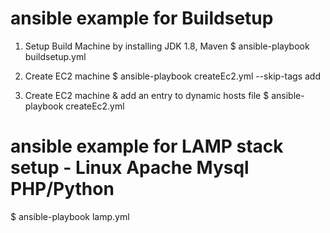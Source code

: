 # ansible example for Buildsetup
1. Setup Build Machine by installing JDK 1.8, Maven
  $ ansible-playbook buildsetup.yml 

2. Create EC2 machine
  $ ansible-playbook createEc2.yml --skip-tags add

3. Create EC2 machine & add an entry to dynamic hosts file
  $ ansible-playbook createEc2.yml 

# ansible example for LAMP stack setup - Linux Apache Mysql PHP/Python
$ ansible-playbook lamp.yml
